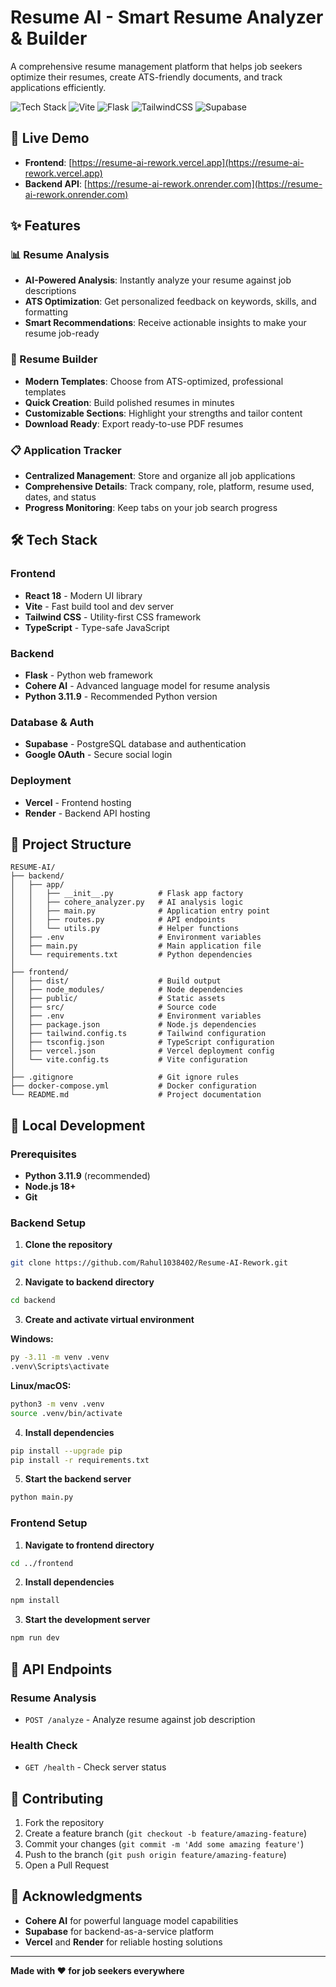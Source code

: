 # Resume AI - Smart Resume Analyzer & Builder

A comprehensive resume management platform that helps job seekers optimize their resumes, create ATS-friendly documents, and track applications efficiently.

![Tech Stack](https://img.shields.io/badge/React-61DAFB?style=for-the-badge&logo=react&logoColor=black)
![Vite](https://img.shields.io/badge/Vite-B73BFE?style=for-the-badge&logo=vite&logoColor=FFD62E)
![Flask](https://img.shields.io/badge/Flask-000000?style=for-the-badge&logo=flask&logoColor=white)
![TailwindCSS](https://img.shields.io/badge/Tailwind_CSS-38B2AC?style=for-the-badge&logo=tailwind-css&logoColor=white)
![Supabase](https://img.shields.io/badge/Supabase-181818?style=for-the-badge&logo=supabase&logoColor=white)

## 🚀 Live Demo

- **Frontend**: [https://resume-ai-rework.vercel.app](https://resume-ai-rework.vercel.app)
- **Backend API**: [https://resume-ai-rework.onrender.com](https://resume-ai-rework.onrender.com)

## ✨ Features

### 📊 Resume Analysis
- **AI-Powered Analysis**: Instantly analyze your resume against job descriptions
- **ATS Optimization**: Get personalized feedback on keywords, skills, and formatting
- **Smart Recommendations**: Receive actionable insights to make your resume job-ready

### 📝 Resume Builder
- **Modern Templates**: Choose from ATS-optimized, professional templates
- **Quick Creation**: Build polished resumes in minutes
- **Customizable Sections**: Highlight your strengths and tailor content
- **Download Ready**: Export ready-to-use PDF resumes

### 📋 Application Tracker
- **Centralized Management**: Store and organize all job applications
- **Comprehensive Details**: Track company, role, platform, resume used, dates, and status
- **Progress Monitoring**: Keep tabs on your job search progress

## 🛠️ Tech Stack

### Frontend
- **React 18** - Modern UI library
- **Vite** - Fast build tool and dev server
- **Tailwind CSS** - Utility-first CSS framework
- **TypeScript** - Type-safe JavaScript

### Backend
- **Flask** - Python web framework
- **Cohere AI** - Advanced language model for resume analysis
- **Python 3.11.9** - Recommended Python version

### Database & Auth
- **Supabase** - PostgreSQL database and authentication
- **Google OAuth** - Secure social login

### Deployment
- **Vercel** - Frontend hosting
- **Render** - Backend API hosting

## 📁 Project Structure

```
RESUME-AI/
├── backend/
│   ├── app/
│   │   ├── __init__.py          # Flask app factory
│   │   ├── cohere_analyzer.py   # AI analysis logic
│   │   ├── main.py              # Application entry point
│   │   ├── routes.py            # API endpoints
│   │   └── utils.py             # Helper functions
│   ├── .env                     # Environment variables
│   ├── main.py                  # Main application file
│   └── requirements.txt         # Python dependencies
│
├── frontend/
│   ├── dist/                    # Build output
│   ├── node_modules/            # Node dependencies
│   ├── public/                  # Static assets
│   ├── src/                     # Source code
│   ├── .env                     # Environment variables
│   ├── package.json             # Node.js dependencies
│   ├── tailwind.config.ts       # Tailwind configuration
│   ├── tsconfig.json            # TypeScript configuration
│   ├── vercel.json              # Vercel deployment config
│   └── vite.config.ts           # Vite configuration
│
├── .gitignore                   # Git ignore rules
├── docker-compose.yml           # Docker configuration
└── README.md                    # Project documentation
```

## 🚀 Local Development

### Prerequisites

- **Python 3.11.9** (recommended)
- **Node.js 18+**
- **Git**

### Backend Setup

1. **Clone the repository**
```bash
git clone https://github.com/Rahul1038402/Resume-AI-Rework.git
```

2. **Navigate to backend directory**
```bash
cd backend
```

3. **Create and activate virtual environment**

**Windows:**
```bash
py -3.11 -m venv .venv
.venv\Scripts\activate
```

**Linux/macOS:**
```bash
python3 -m venv .venv
source .venv/bin/activate
```

4. **Install dependencies**
```bash
pip install --upgrade pip
pip install -r requirements.txt
```

5. **Start the backend server**
```bash
python main.py
```

### Frontend Setup

1. **Navigate to frontend directory**
```bash
cd ../frontend
```

2. **Install dependencies**
```bash
npm install
```

3. **Start the development server**
```bash
npm run dev
```

## 🔑 API Endpoints

### Resume Analysis
- `POST /analyze` - Analyze resume against job description

### Health Check
- `GET /health` - Check server status

## 🤝 Contributing

1. Fork the repository
2. Create a feature branch (`git checkout -b feature/amazing-feature`)
3. Commit your changes (`git commit -m 'Add some amazing feature'`)
4. Push to the branch (`git push origin feature/amazing-feature`)
5. Open a Pull Request

## 🙏 Acknowledgments

- **Cohere AI** for powerful language model capabilities
- **Supabase** for backend-as-a-service platform
- **Vercel** and **Render** for reliable hosting solutions

---

**Made with ❤️ for job seekers everywhere**